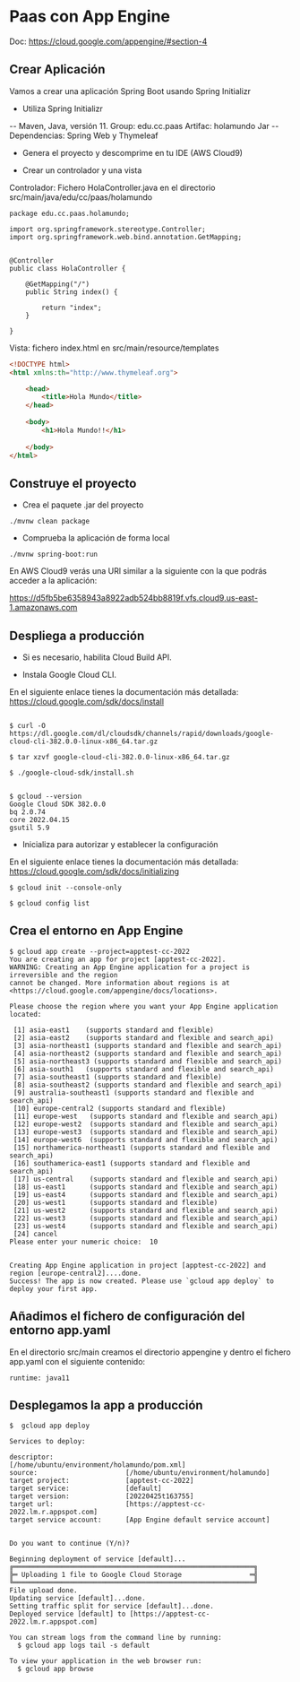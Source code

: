 # Paas con App Engine

Doc: https://cloud.google.com/appengine/#section-4


## Crear Aplicación

Vamos a crear una aplicación Spring Boot usando Spring Initializr

- Utiliza Spring Initializr

-- Maven, Java, versión 11. Group: edu.cc.paas   Artifac: holamundo   Jar
-- Dependencias: Spring Web y Thymeleaf

- Genera el proyecto y descomprime en tu IDE (AWS Cloud9)

- Crear un controlador y una vista

Controlador: Fichero HolaController.java en el directorio src/main/java/edu/cc/paas/holamundo

```
package edu.cc.paas.holamundo;

import org.springframework.stereotype.Controller;
import org.springframework.web.bind.annotation.GetMapping;


@Controller
public class HolaController {
    
    @GetMapping("/")
	public String index() {
	    
		return "index";
	}
    
}
```
Vista: fichero index.html en src/main/resource/templates

```html
<!DOCTYPE html>
<html xmlns:th="http://www.thymeleaf.org">

    <head>
        <title>Hola Mundo</title>
    </head>
    
    <body>
        <h1>Hola Mundo!!</h1>
	
	</body>
</html>

```

## Construye el proyecto

- Crea el paquete .jar del proyecto

```
./mvnw clean package
```

- Comprueba la aplicación de forma local
 
```
./mvnw spring-boot:run

```

En AWS Cloud9 verás una URl similar a la siguiente con la que podrás acceder a la aplicación:

https://d5fb5be6358943a8922adb524bb8819f.vfs.cloud9.us-east-1.amazonaws.com





## Despliega a producción

- Si es necesario, habilita Cloud Build API. 

- Instala Google Cloud CLI. 

En el siguiente enlace tienes la documentación más detallada: https://cloud.google.com/sdk/docs/install

```

$ curl -O https://dl.google.com/dl/cloudsdk/channels/rapid/downloads/google-cloud-cli-382.0.0-linux-x86_64.tar.gz

$ tar xzvf google-cloud-cli-382.0.0-linux-x86_64.tar.gz 

$ ./google-cloud-sdk/install.sh


$ gcloud --version
Google Cloud SDK 382.0.0
bq 2.0.74
core 2022.04.15
gsutil 5.9
```


- Inicializa para autorizar y establecer la configuración


En el siguiente enlace tienes la documentación más detallada: https://cloud.google.com/sdk/docs/initializing

```
$ gcloud init --console-only

$ gcloud config list
```

## Crea el entorno en App Engine

```
$ gcloud app create --project=apptest-cc-2022
You are creating an app for project [apptest-cc-2022].
WARNING: Creating an App Engine application for a project is irreversible and the region
cannot be changed. More information about regions is at
<https://cloud.google.com/appengine/docs/locations>.

Please choose the region where you want your App Engine application located:

 [1] asia-east1    (supports standard and flexible)
 [2] asia-east2    (supports standard and flexible and search_api)
 [3] asia-northeast1 (supports standard and flexible and search_api)
 [4] asia-northeast2 (supports standard and flexible and search_api)
 [5] asia-northeast3 (supports standard and flexible and search_api)
 [6] asia-south1   (supports standard and flexible and search_api)
 [7] asia-southeast1 (supports standard and flexible)
 [8] asia-southeast2 (supports standard and flexible and search_api)
 [9] australia-southeast1 (supports standard and flexible and search_api)
 [10] europe-central2 (supports standard and flexible)
 [11] europe-west   (supports standard and flexible and search_api)
 [12] europe-west2  (supports standard and flexible and search_api)
 [13] europe-west3  (supports standard and flexible and search_api)
 [14] europe-west6  (supports standard and flexible and search_api)
 [15] northamerica-northeast1 (supports standard and flexible and search_api)
 [16] southamerica-east1 (supports standard and flexible and search_api)
 [17] us-central    (supports standard and flexible and search_api)
 [18] us-east1      (supports standard and flexible and search_api)
 [19] us-east4      (supports standard and flexible and search_api)
 [20] us-west1      (supports standard and flexible)
 [21] us-west2      (supports standard and flexible and search_api)
 [22] us-west3      (supports standard and flexible and search_api)
 [23] us-west4      (supports standard and flexible and search_api)
 [24] cancel
Please enter your numeric choice:  10


Creating App Engine application in project [apptest-cc-2022] and region [europe-central2]....done.                                                                                          
Success! The app is now created. Please use `gcloud app deploy` to deploy your first app.
```


## Añadimos el fichero de configuración del entorno app.yaml

En el directorio src/main creamos el directorio appengine y dentro el fichero app.yaml con el siguiente contenido:

```
runtime: java11
``` 

## Desplegamos la app a producción

```
$  gcloud app deploy

Services to deploy:

descriptor:                  [/home/ubuntu/environment/holamundo/pom.xml]
source:                      [/home/ubuntu/environment/holamundo]
target project:              [apptest-cc-2022]
target service:              [default]
target version:              [20220425t163755]
target url:                  [https://apptest-cc-2022.lm.r.appspot.com]
target service account:      [App Engine default service account]


Do you want to continue (Y/n)?  

Beginning deployment of service [default]...
╔════════════════════════════════════════════════════════════╗
╠═ Uploading 1 file to Google Cloud Storage                 ═╣
╚════════════════════════════════════════════════════════════╝
File upload done.
Updating service [default]...done.                                                                                                                                                          
Setting traffic split for service [default]...done.                                                                                                                                         
Deployed service [default] to [https://apptest-cc-2022.lm.r.appspot.com]

You can stream logs from the command line by running:
  $ gcloud app logs tail -s default

To view your application in the web browser run:
  $ gcloud app browse
``` 

